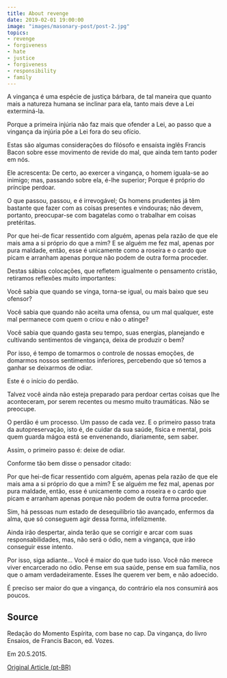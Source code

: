 ```yaml
---
title: About revenge
date: 2019-02-01 19:00:00
image: "images/masonary-post/post-2.jpg"
topics: 
- revenge
- forgiveness
- hate
- justice
- forgiveness
- responsibility
- family
---
```


A vingança é uma espécie de justiça bárbara, de tal maneira que quanto mais a
natureza humana se inclinar para ela, tanto mais deve a Lei exterminá-la.

Porque a primeira injúria não faz mais que ofender a Lei, ao passo que a
vingança da injúria põe a Lei fora do seu ofício.

Estas são algumas considerações do filósofo e ensaísta inglês Francis Bacon
sobre esse movimento de revide do mal, que ainda tem tanto poder em nós.

Ele acrescenta: De certo, ao exercer a vingança, o homem iguala-se ao inimigo;
mas, passando sobre ela, é-lhe superior; Porque é próprio do príncipe perdoar.

O que passou, passou, e é irrevogável; Os homens prudentes já têm bastante que
fazer com as coisas presentes e vindouras; não devem, portanto, preocupar-se
com bagatelas como o trabalhar em coisas pretéritas.

Por que hei-de ficar ressentido com alguém, apenas pela razão de que ele mais
ama a si próprio do que a mim? E se alguém me fez mal, apenas por pura maldade,
então, esse é unicamente como a roseira e o cardo que picam e arranham apenas
porque não podem de outra forma proceder.

Destas sábias colocações, que refletem igualmente o pensamento cristão,
retiramos reflexões muito importantes:

Você sabia que quando se vinga, torna-se igual, ou mais baixo que seu ofensor?

Você sabia que quando não aceita uma ofensa, ou um mal qualquer, este mal
permanece com quem o criou e não o atinge?

Você sabia que quando gasta seu tempo, suas energias, planejando e cultivando
sentimentos de vingança, deixa de produzir o bem?

Por isso, é tempo de tomarmos o controle de nossas emoções, de domarmos nossos
sentimentos inferiores, percebendo que só temos a ganhar se deixarmos de odiar.

Este é o início do perdão.

Talvez você ainda não esteja preparado para perdoar certas coisas que lhe
aconteceram, por serem recentes ou mesmo muito traumáticas. Não se preocupe.

O perdão é um processo. Um passo de cada vez. E o primeiro passo trata da
autopreservação, isto é, de cuidar da sua saúde, física e mental, pois quem
guarda mágoa está se envenenando, diariamente, sem saber.

Assim, o primeiro passo é: deixe de odiar.

Conforme tão bem disse o pensador citado:

Por que hei-de ficar ressentido com alguém, apenas pela razão de que ele mais
ama a si próprio do que a mim? E se alguém me fez mal, apenas por pura maldade,
então, esse é unicamente como a roseira e o cardo que picam e arranham apenas
porque não podem de outra forma proceder.

Sim, há pessoas num estado de desequilíbrio tão avançado, enfermos da alma, que
só conseguem agir dessa forma, infelizmente.

Ainda irão despertar, ainda terão que se corrigir e arcar com suas
responsabilidades, mas, não será o ódio, nem a vingança, que irão conseguir
esse intento.

Por isso, siga adiante... Você é maior do que tudo isso. Você não merece viver
encarcerado no ódio. Pense em sua saúde, pense em sua família, nos que o amam
verdadeiramente. Esses lhe querem ver bem, e não adoecido.

É preciso ser maior do que a vingança, do contrário ela nos consumirá aos
poucos.
 

## Source
Redação do Momento Espírita, com base no cap.
Da vingança, do livro Ensaios, de Francis Bacon,
ed. Vozes.

Em 20.5.2015.

[Original Article (pt-BR)](http://momento.com.br/pt/ler_texto.php?id=4473)
